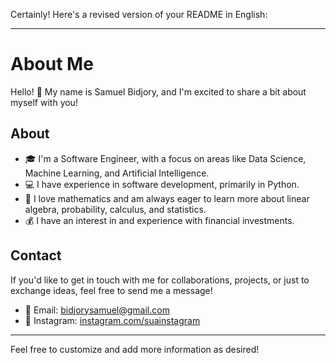 Certainly! Here's a revised version of your README in English:

---

# About Me

Hello! 👋 My name is Samuel Bidjory, and I'm excited to share a bit about myself with you!

## About

- 🎓 I'm a Software Engineer, with a focus on areas like Data Science, Machine Learning, and Artificial Intelligence.
- 💻 I have experience in software development, primarily in Python.
- 🧠 I love mathematics and am always eager to learn more about linear algebra, probability, calculus, and statistics.
- 💰 I have an interest in and experience with financial investments.

## Contact

If you'd like to get in touch with me for collaborations, projects, or just to exchange ideas, feel free to send me a message!

- 📧 Email: bidjorysamuel@gmail.com
- 📱 Instagram: [instagram.com/suainstagram](https://www.instagram.com/sam.bidjory/)

---

Feel free to customize and add more information as desired!

